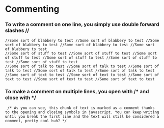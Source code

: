 # Commenting
### To write a comment on one line, you simply use double forward slashes //


``` //Some sort of code to test //Some sort of code to test //Some sort of code to test //Some sort of code to test //Some sort of code to test
//Some sort of blabbery to test //Some sort of blabbery to test //Some sort of blabbery to test //Some sort of blabbery to test //Some sort of blabbery to test
//Some sort of stuff to test //Some sort of stuff to test //Some sort of stuff to test //Some sort of stuff to test //Some sort of stuff to test //Some sort of stuff to test
//Some sort of talk to test //Some sort of talk to test //Some sort of talk to test //Some sort of talk to test //Some sort of talk to test
//Some sort of text to test //Some sort of text to test //Some sort of text to test //Some sort of text to test //Some sort of text to test 

```
### To make a comment on multiple lines, you open with /* and close with */

``` /* As you can see, this chunk of text is marked as a comment thanks to the opening and closing symbols in javascript. You can keep writing until you break the first line and the text will still be considered a comment, pretty cool huh? */```